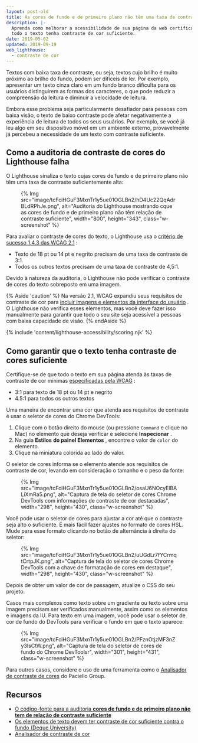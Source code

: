 ```yaml
---
layout: post-old
title: As cores de fundo e de primeiro plano não têm uma taxa de contraste suficiente
description: |-
  Aprenda como melhorar a acessibilidade de sua página da web certificando-se de que
  todo o texto tenha contraste de cor suficiente.
date: 2019-05-02
updated: 2019-09-19
web_lighthouse:
  - contraste de cor
---
```


Textos com baixa taxa de contraste, ou seja, textos cujo brilho é muito próximo ao brilho do fundo, podem ser difíceis de ler. Por exemplo, apresentar um texto cinza claro em um fundo branco dificulta para os usuários distinguirem as formas dos caracteres, o que pode reduzir a compreensão da leitura e diminuir a velocidade de leitura.

Embora esse problema seja particularmente desafiador para pessoas com baixa visão, o texto de baixo contraste pode afetar negativamente a experiência de leitura de todos os seus usuários. Por exemplo, se você já leu algo em seu dispositivo móvel em um ambiente externo, provavelmente já percebeu a necessidade de um texto com contraste suficiente.

## Como a auditoria de contraste de cores do Lighthouse falha

O Lighthouse sinaliza o texto cujas cores de fundo e de primeiro plano não têm uma taxa de contraste suficientemente alta:

<figure class="w-figure">{% Img src="image/tcFciHGuF3MxnTr1y5ue01OGLBn2/hD4Uc22QqAdrBLdRPhJe.png", alt="Auditoria do Lighthouse mostrando cque as cores de fundo e de primeiro plano não têm relação de contraste suficiente", width="800", height="343", class="w-screenshot" %}</figure>

Para avaliar o contraste de cores do texto, o Lighthouse usa o <a href="https://www.w3.org/TR/WCAG21/#contrast-minimum" rel="noopener">critério de sucesso 1.4.3 das WCAG 2.1</a> :

- Texto de 18 pt ou 14 pt e negrito precisam de uma taxa de contraste de 3:1.
- Todos os outros textos precisam de uma taxa de contraste de 4,5:1.

Devido à natureza da auditoria, o Lighthouse não pode verificar o contraste de cores do texto sobreposto em uma imagem.

{% Aside 'caution' %} Na versão 2.1, WCAG expandiu seus requisitos de contraste de cor para [incluir imagens e elementos da interface do usuário](https://www.w3.org/TR/WCAG21/#non-text-contrast) . O Lighthouse não verifica esses elementos, mas você deve fazer isso manualmente para garantir que todo o seu site seja acessível a pessoas com baixa capacidade de visão. {% endAside %}

{% include 'content/lighthouse-accessibility/scoring.njk' %}

## Como garantir que o texto tenha contraste de cores suficiente

Certifique-se de que todo o texto em sua página atenda às taxas de contraste de cor mínimas <a href="https://www.w3.org/TR/WCAG21/#contrast-minimum" rel="noopener">especificadas pela WCAG</a> :

- 3:1 para texto de 18 pt ou 14 pt e negrito
- 4.5:1 para todos os outros textos

Uma maneira de encontrar uma cor que atenda aos requisitos de contraste é usar o seletor de cores do Chrome DevTools:

1. Clique com o botão direito do mouse (ou pressione `Command` e clique no Mac) no elemento que deseja verificar e selecione **Inspecionar** .
2. Na guia **Estilos** **do painel Elementos** , encontre o valor de `color` do elemento.
3. Clique na miniatura colorida ao lado do valor.

O seletor de cores informa se o elemento atende aos requisitos de contraste de cor, levando em consideração o tamanho e o peso da fonte:

<figure class="w-figure">{% Img src="image/tcFciHGuF3MxnTr1y5ue01OGLBn2/osaU6NOcyElBALiXmRa5.png", alt="Captura de tela do seletor de cores Chrome DevTools com informações de contraste de cor destacadas", width="298", height="430", class="w-screenshot" %}</figure>

Você pode usar o seletor de cores para ajustar a cor até que o contraste seja alto o suficiente. É mais fácil fazer ajustes no formato de cores HSL. Mude para esse formato clicando no botão de alternância à direita do seletor:

<figure class="w-figure">{% Img src="image/tcFciHGuF3MxnTr1y5ue01OGLBn2/uUGdLr7fYCrmqtCrtpJK.png", alt="Captura de tela do seletor de cores Chrome DevTools com a chave de formatação de cores em destaque", width="298", height="430", class="w-screenshot" %}</figure>

Depois de obter um valor de cor de passagem, atualize o CSS do seu projeto.

Casos mais complexos como texto sobre um gradiente ou texto sobre uma imagem precisam ser verificados manualmente, assim como os elementos e imagens da IU. Para texto em uma imagem, você pode usar o seletor de cor de fundo do DevTools para verificar o fundo em que o texto aparece:

<figure class="w-figure">{% Img src="image/tcFciHGuF3MxnTr1y5ue01OGLBn2/PFznOtjzMF3nZy3IsCtW.png", alt="Captura de tela do seletor de cores de fundo do Chrome DevToolsr", width="301", height="431", class="w-screenshot" %}</figure>

Para outros casos, considere o uso de uma ferramenta como o <a href="https://developer.paciellogroup.com/resources/contrastanalyser" rel="noopener">Analisador de contraste de cores</a> do Paciello Group.

## Recursos

- <a href="https://github.com/GoogleChrome/lighthouse/blob/master/lighthouse-core/audits/accessibility/color-contrast.js" rel="noopener">O código-fonte para a auditoria <strong>cores de fundo e de primeiro plano não tem de relação de contraste suficiente</strong></a>
- <a href="https://dequeuniversity.com/rules/axe/3.3/color-contrast" rel="noopener">Os elementos de texto devem ter contraste de cor suficiente contra o fundo (Deque University)</a>
- <a href="https://developer.paciellogroup.com/resources/contrastanalyser" rel="noopener">Analisador de contraste de cor</a>

